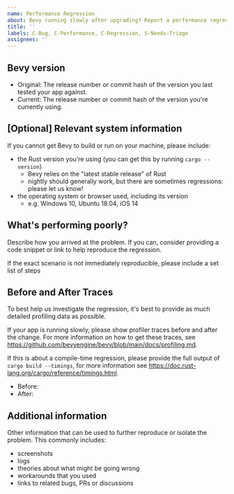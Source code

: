 ```yaml
---
name: Performance Regression
about: Bevy running slowly after upgrading? Report a performance regression.
title: ''
labels: C-Bug, C-Performance, C-Regression, S-Needs-Triage
assignees: ''
---
```


## Bevy version

* Original: The release number or commit hash of the version you last tested your app against.
* Current: The release number or commit hash of the version you're currently using.

## \[Optional\] Relevant system information

If you cannot get Bevy to build or run on your machine, please include:

- the Rust version you're using (you can get this by running `cargo --version`)
  - Bevy relies on the "latest stable release" of Rust
  - nightly should generally work, but there are sometimes regressions: please let us know!
- the operating system or browser used, including its version
  - e.g. Windows 10, Ubuntu 18.04, iOS 14

## What's performing poorly?

Describe how you arrived at the problem. If you can, consider providing a code snippet or link
to help reproduce the regression. 

If the exact scenario is not immediately reproducible, please include a set list of steps

## Before and After Traces

To best help us investigate the regression, it's best to provide as much detailed profiling 
data as possible.

If your app is running slowly, please show profiler traces before and after the change. 
For more information on how to get these traces, see
https://github.com/bevyengine/bevy/blob/main/docs/profiling.md.

If this is about a compile-time regression, please provide the full output of `cargo build --timings`,
for more information see https://doc.rust-lang.org/cargo/reference/timings.html.

* Before:
* After:

## Additional information

Other information that can be used to further reproduce or isolate the problem.
This commonly includes:

- screenshots
- logs
- theories about what might be going wrong
- workarounds that you used
- links to related bugs, PRs or discussions

